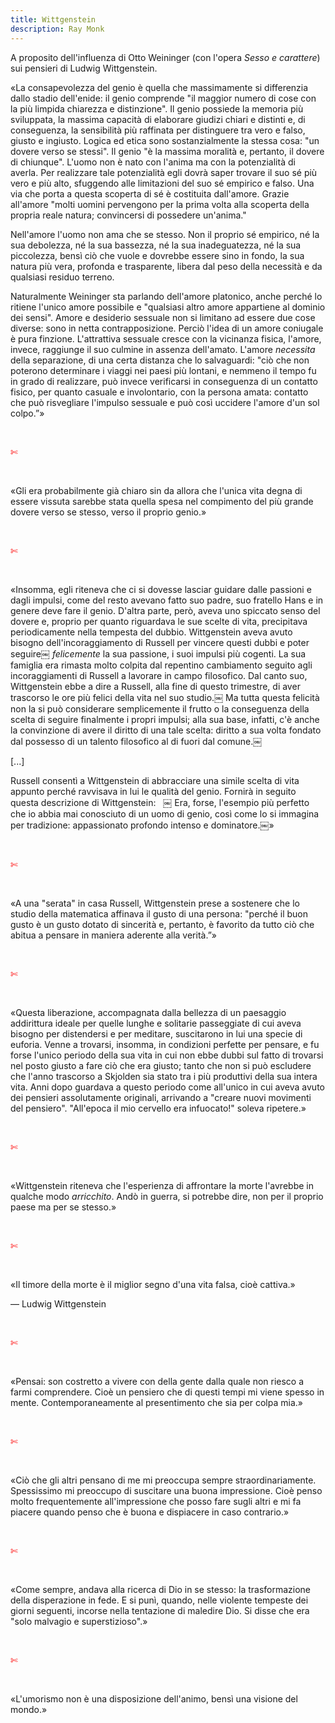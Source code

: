 ```yaml
---
title: Wittgenstein
description: Ray Monk
---
```


A proposito dell'influenza di Otto Weininger (con l'opera _Sesso e carattere_) sui pensieri di Ludwig Wittgenstein.

«La consapevolezza del genio è quella che massimamente si differenzia dallo stadio dell'enide: il genio comprende "il maggior numero di cose con la più limpida chiarezza e distinzione". Il genio possiede la memoria più sviluppata, la massima capacità di elaborare giudizi chiari e distinti e, di conseguenza, la sensibilità più raffinata per distinguere tra vero e falso, giusto e ingiusto. Logica ed etica sono sostanzialmente la stessa cosa: "un dovere verso se stessi". Il genio "è la massima moralità e, pertanto, il dovere di chiunque". L'uomo non è nato con l'anima ma con la potenzialità di averla. Per realizzare tale potenzialità egli dovrà saper trovare il suo sé più vero e più alto, sfuggendo alle limitazioni del suo sé empirico e falso. Una via che porta a questa scoperta di sé è costituita dall'amore. Grazie all'amore "molti uomini pervengono per la prima volta alla scoperta della propria reale natura; convincersi di possedere un'anima."
&nbsp;

Nell'amore l'uomo non ama che se stesso. Non il proprio sé empirico, né la sua debolezza, né la sua bassezza, né la sua inadeguatezza, né la sua piccolezza, bensì ciò che vuole e dovrebbe essere sino in fondo, la sua natura più vera, profonda e trasparente, libera dal peso della necessità e da qualsiasi residuo terreno.
&nbsp;

Naturalmente Weininger sta parlando dell'amore platonico, anche perché lo ritiene l'unico amore possibile e "qualsiasi altro amore appartiene al dominio dei sensi". Amore e desiderio sessuale non si limitano ad essere due cose diverse: sono in netta contrapposizione. Perciò l'idea di un amore coniugale è pura finzione. L'attrattiva sessuale cresce con la vicinanza fisica, l'amore, invece, raggiunge il suo culmine in assenza dell'amato. L'amore _necessita_ della separazione, di una certa distanza che lo salvaguardi: "ciò che non poterono determinare i viaggi nei paesi più lontani, e nemmeno il tempo fu in grado di realizzare, può invece verificarsi in conseguenza di un contatto fisico, per quanto casuale e involontario, con la persona amata: contatto che può risvegliare l'impulso sessuale e può così uccidere l'amore d'un sol colpo.”»

&nbsp;

<span style="color:red">✄</span>

&nbsp;

«Gli era probabilmente già chiaro sin da allora che l'unica vita degna di essere vissuta sarebbe stata quella spesa nel compimento del più grande dovere verso se stesso, verso il proprio genio.»

&nbsp;

<span style="color:red">✄</span>

&nbsp;

«Insomma, egli riteneva che ci si dovesse lasciar guidare dalle passioni e dagli impulsi, come del resto avevano fatto suo padre, suo fratello Hans e in genere deve fare il genio. D'altra parte, però, aveva uno spiccato senso del dovere e, proprio per quanto riguardava le sue scelte di vita, precipitava periodicamente nella tempesta del dubbio. Wittgenstein aveva avuto bisogno dell'incoraggiamento di Russell per vincere questi dubbi e poter seguire￼ _felicemente_ la sua passione, i suoi impulsi più cogenti. La sua famiglia era rimasta molto colpita dal repentino cambiamento seguito agli incoraggiamenti di Russell a lavorare in campo filosofico. Dal canto suo, Wittgenstein ebbe a dire a Russell, alla fine di questo trimestre, di aver trascorso le ore più felici della vita nel suo studio.￼ Ma tutta questa felicità non la si può considerare semplicemente il frutto o la conseguenza della scelta di seguire finalmente i propri impulsi; alla sua base, infatti, c'è anche la convinzione di avere il diritto di una tale scelta: diritto a sua volta fondato dal possesso di un talento filosofico al di fuori dal comune.￼
&nbsp;

[...]
&nbsp;

Russell consentì a Wittgenstein di abbracciare una simile scelta di vita appunto perché ravvisava in lui le qualità del genio. Fornirà in seguito questa descrizione di Wittgenstein:
&nbsp;
￼
Era, forse, l'esempio più perfetto che io abbia mai conosciuto di un uomo di genio, così come lo si immagina per tradizione: appassionato profondo intenso e dominatore.￼»

&nbsp;

<span style="color:red">✄</span>

&nbsp;

«A una "serata" in casa Russell, Wittgenstein prese a sostenere che lo studio della matematica affinava il gusto di una persona: "perché il buon gusto è un gusto dotato di sincerità e, pertanto, è favorito da tutto ciò che abitua a pensare in maniera aderente alla verità.”»

&nbsp;

<span style="color:red">✄</span>

&nbsp;

«Questa liberazione, accompagnata dalla bellezza di un paesaggio addirittura ideale per quelle lunghe e solitarie passeggiate di cui aveva bisogno per distendersi e per meditare, suscitarono in lui una specie di euforia. Venne a trovarsi, insomma, in condizioni perfette per pensare, e fu forse l'unico periodo della sua vita in cui non ebbe dubbi sul fatto di trovarsi nel posto giusto a fare ciò che era giusto; tanto che non si può escludere che l'anno trascorso a Skjolden sia stato tra i più produttivi della sua intera vita. Anni dopo guardava a questo periodo come all'unico in cui aveva avuto dei pensieri assolutamente originali, arrivando a "creare nuovi movimenti del pensiero". "All'epoca il mio cervello era infuocato!" soleva ripetere.»

&nbsp;

<span style="color:red">✄</span>

&nbsp;

«Wittgenstein riteneva che l'esperienza di affrontare la morte l'avrebbe in qualche modo _arricchito_. Andò in guerra, si potrebbe dire, non per il proprio paese ma per se stesso.»

&nbsp;

<span style="color:red">✄</span>

&nbsp;

«Il timore della morte è il miglior segno d'una vita falsa, cioè cattiva.»
&nbsp;

— Ludwig Wittgenstein

&nbsp;

<span style="color:red">✄</span>

&nbsp;

«Pensai: son costretto a vivere con della gente dalla quale non riesco a farmi comprendere. Cioè un pensiero che di questi tempi mi viene spesso in mente. Contemporaneamente al presentimento che sia per colpa mia.»

&nbsp;

<span style="color:red">✄</span>

&nbsp;

«Ciò che gli altri pensano di me mi preoccupa sempre straordinariamente. Spessissimo mi preoccupo di suscitare una buona impressione. Cioè penso molto frequentemente all'impressione che posso fare sugli altri e mi fa piacere quando penso che è buona e dispiacere in caso contrario.»

&nbsp;

<span style="color:red">✄</span>

&nbsp;

«Come sempre, andava alla ricerca di Dio in se stesso: la trasformazione della disperazione in fede. E si punì, quando, nelle violente tempeste dei giorni seguenti, incorse nella tentazione di maledire Dio. Si disse che era "solo malvagio e superstizioso".»

&nbsp;

<span style="color:red">✄</span>

&nbsp;

«L'umorismo non è una disposizione dell'animo, bensì una visione del mondo.»
